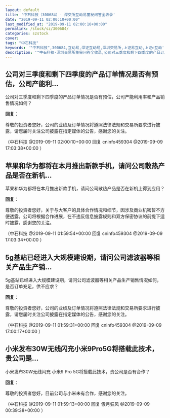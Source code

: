 ```yaml
---
layout: default
title: '中石科技（300684）- 深交所互动易董秘问答全收录'
date: "2019-09-11 02:00:10+00:00"
last_modified_at: "2019-09-11 02:00:10+00:00"
permalink: /stock/sz/300684/
categories: szstock
cover: 
tags: "中石科技"
keywords: '"中石科技",300684,互动易,深证互动易,深圳交易所,上证易互动,上证e互动'
description: '"中石科技-深圳交易所董秘问答全收录,公司对三季度和剩下四季度的产品订单情况是否有预估，公司产能利用率和产品销售情况如何？"'
---
```


## 公司对三季度和剩下四季度的产品订单情况是否有预估，公司产能利...

公司对三季度和剩下四季度的产品订单情况是否有预估，公司产能利用率和产品销售情况如何？

**回复**：

尊敬的投资者您好，公司的业绩及订单情况将遵照法律法规和交易所要求进行披露，请您届时关注公司披露在指定媒体的公告，感谢您的关注。 

（中石科技  @2019-09-11 02:00:10+00:00 回复 cninfo459304  @2019-09-09 17:03:38+00:00 ）

## 苹果和华为都将在本月推出新款手机，请问公司散热产品是否在新机...

苹果和华为都将在本月推出新款手机，请问公司散热产品是否在新机上得到应用？

**回复**：

尊敬的投资者您好，关于与大客户的具体合作情况和细节，因涉及商业机密暂不方便透露。公司将根据合作进展，在不违反信息披露规则和双方保密协议的前提下适时披露，感谢您的关注。 

（中石科技  @2019-09-11 01:59:54+00:00 回复 cninfo459304  @2019-09-09 17:03:34+00:00 ）

## 5g基站已经进入大规模建设期，请问公司滤波器等相关产品生产销...

5g基站已经进入大规模建设期，请问公司滤波器等相关产品生产销售情况如何，是否订单充足，供不应求？

**回复**：

尊敬的投资者您好，公司的业绩及订单情况将遵照法律法规和交易所要求进行披露，请您届时关注公司披露在指定媒体的公告，感谢您的关注。 

（中石科技  @2019-09-11 01:59:31+00:00 回复 cninfo459304  @2019-09-09 17:00:17+00:00 ）

## 小米发布30W无线闪充小米9Pro5G将搭载此技术，贵公司是...

小米发布30W无线闪充 小米9 Pro 5G将搭载此技术，贵公司是否有合作？

**回复**：

尊敬的投资者您好，目前公司与小米未有合作，感谢您的关注。 

（中石科技  @2019-09-11 01:59:13+00:00 回复 傲月狂风  @2019-09-09 00:39:38+00:00 ）


